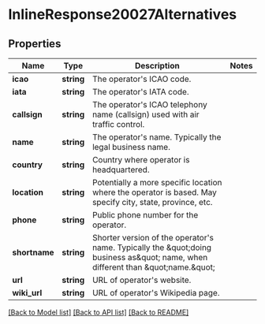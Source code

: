 # InlineResponse20027Alternatives

## Properties
Name | Type | Description | Notes
------------ | ------------- | ------------- | -------------
**icao** | **string** | The operator&#x27;s ICAO code. | 
**iata** | **string** | The operator&#x27;s IATA code. | 
**callsign** | **string** | The operator&#x27;s ICAO telephony name (callsign) used with air traffic control. | 
**name** | **string** | The operator&#x27;s name. Typically the legal business name. | 
**country** | **string** | Country where operator is headquartered. | 
**location** | **string** | Potentially a more specific location where the operator is based. May specify city, state, province, etc. | 
**phone** | **string** | Public phone number for the operator. | 
**shortname** | **string** | Shorter version of the operator&#x27;s name. Typically the \&quot;doing business as\&quot; name, when different than \&quot;name.\&quot; | 
**url** | **string** | URL of operator&#x27;s website. | 
**wiki_url** | **string** | URL of operator&#x27;s Wikipedia page. | 

[[Back to Model list]](../../README.md#documentation-for-models) [[Back to API list]](../../README.md#documentation-for-api-endpoints) [[Back to README]](../../README.md)


